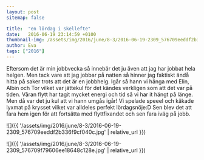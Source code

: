 ```yaml
---
layout: post
sitemap: false

title:  "en lördag i skellefte"
date:   2016-06-19 23:14:59 +0100
thumbnail-img: /assets/img/2016/june/8-3/2016-06-19-2309_576709eeddf2b336f9cf040c.jpg
author: Eva
tags: ["2016"]
---
```


Eftersom det är min jobbvecka så innebär det ju även att jag har jobbat hela helgen. Men tack vare att jag jobbar på natten så hinner jag faktiskt ändå hitta på saker trots att det är en jobbhelg. Igår så hann vi hänga med Elin, Albin och Tor vilket var jättekul för det kändes verkligen som att det var på tiden. Våran flytt har tagit mycket energi och tid så vi har it hängt på länge. Men då var det ju kul att vi hann umgås igår! Vi spelade speeel och käkade lyxmat på krysset vilket var alldeles perfekt lördagsnöje:D Sen blev det att fara hem igen för att fortsätta med flyttfixandet och sen fara iväg på jobb.

![]({{ '/assets/img/2016/june/8-3/2016-06-19-2309_576709eeddf2b336f9cf040c.jpg'  | relative_url }})

![]({{ '/assets/img/2016/june/8-3/2016-06-19-2309_576709f79606ee18648c128e.jpg'  | relative_url }})

